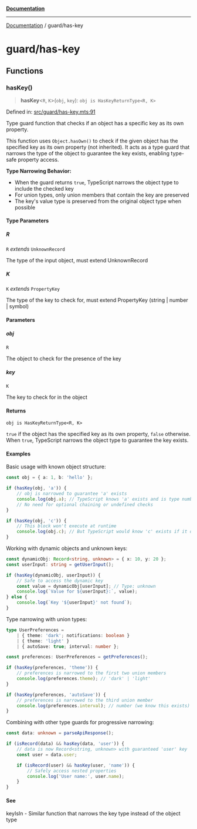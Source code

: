 [**Documentation**](../README.md)

---

[Documentation](../README.md) / guard/has-key

# guard/has-key

## Functions

### hasKey()

> **hasKey**\<`R`, `K`\>(`obj`, `key`): `obj is HasKeyReturnType<R, K>`

Defined in: [src/guard/has-key.mts:91](https://github.com/noshiro-pf/ts-data-forge/blob/main/src/guard/has-key.mts#L91)

Type guard function that checks if an object has a specific key as its own property.

This function uses `Object.hasOwn()` to check if the given object has the specified key
as its own property (not inherited). It acts as a type guard that narrows the type of the
object to guarantee the key exists, enabling type-safe property access.

**Type Narrowing Behavior:**

- When the guard returns `true`, TypeScript narrows the object type to include the checked key
- For union types, only union members that contain the key are preserved
- The key's value type is preserved from the original object type when possible

#### Type Parameters

##### R

`R` _extends_ `UnknownRecord`

The type of the input object, must extend UnknownRecord

##### K

`K` _extends_ `PropertyKey`

The type of the key to check for, must extend PropertyKey (string | number | symbol)

#### Parameters

##### obj

`R`

The object to check for the presence of the key

##### key

`K`

The key to check for in the object

#### Returns

`obj is HasKeyReturnType<R, K>`

`true` if the object has the specified key as its own property, `false` otherwise.
When `true`, TypeScript narrows the object type to guarantee the key exists.

#### Examples

Basic usage with known object structure:

```typescript
const obj = { a: 1, b: 'hello' };

if (hasKey(obj, 'a')) {
    // obj is narrowed to guarantee 'a' exists
    console.log(obj.a); // TypeScript knows 'a' exists and is type number
    // No need for optional chaining or undefined checks
}

if (hasKey(obj, 'c')) {
    // This block won't execute at runtime
    console.log(obj.c); // But TypeScript would know 'c' exists if it did
}
```

Working with dynamic objects and unknown keys:

```typescript
const dynamicObj: Record<string, unknown> = { x: 10, y: 20 };
const userInput: string = getUserInput();

if (hasKey(dynamicObj, userInput)) {
    // Safe to access the dynamic key
    const value = dynamicObj[userInput]; // Type: unknown
    console.log(`Value for ${userInput}:`, value);
} else {
    console.log(`Key '${userInput}' not found`);
}
```

Type narrowing with union types:

```typescript
type UserPreferences =
    | { theme: 'dark'; notifications: boolean }
    | { theme: 'light' }
    | { autoSave: true; interval: number };

const preferences: UserPreferences = getPreferences();

if (hasKey(preferences, 'theme')) {
    // preferences is narrowed to the first two union members
    console.log(preferences.theme); // 'dark' | 'light'
}

if (hasKey(preferences, 'autoSave')) {
    // preferences is narrowed to the third union member
    console.log(preferences.interval); // number (we know this exists)
}
```

Combining with other type guards for progressive narrowing:

```typescript
const data: unknown = parseApiResponse();

if (isRecord(data) && hasKey(data, 'user')) {
    // data is now Record<string, unknown> with guaranteed 'user' key
    const user = data.user;

    if (isRecord(user) && hasKey(user, 'name')) {
        // Safely access nested properties
        console.log('User name:', user.name);
    }
}
```

#### See

keyIsIn - Similar function that narrows the key type instead of the object type

